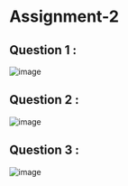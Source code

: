 # Assignment-2

## Question 1 :
![image](https://github.com/DeFi-Unchained-IITK/assignment-2-GouravYadavKhosya/assets/171272273/3f8d3dd1-0153-4142-b1ff-1af39aff20ca)


## Question 2 :

![image](https://github.com/DeFi-Unchained-IITK/assignment-2-GouravYadavKhosya/assets/171272273/e8049e0b-4705-423a-b550-a067cbfd1fb7)

## Question 3 :

![image](https://github.com/DeFi-Unchained-IITK/assignment-2-GouravYadavKhosya/assets/171272273/9a47484a-6656-459b-97e3-db618ac012d9)









